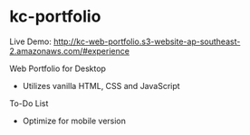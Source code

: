 # kc-portfolio
Live Demo: http://kc-web-portfolio.s3-website-ap-southeast-2.amazonaws.com/#experience

Web Portfolio for Desktop
- Utilizes vanilla HTML, CSS and JavaScript

To-Do List
- Optimize for mobile version
